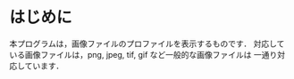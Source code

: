 # はじめに
本プログラムは，画像ファイルのプロファイルを表示するものです．
対応している画像ファイルは，png, jpeg, tif, gif など一般的な画像ファイルは
一通り対応しています．

